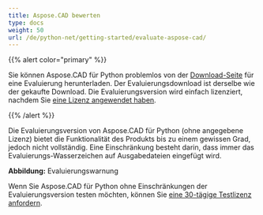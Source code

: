 ```yaml
---
title: Aspose.CAD bewerten
type: docs
weight: 50
url: /de/python-net/getting-started/evaluate-aspose-cad/
---
```


{{% alert color="primary" %}}

Sie können Aspose.CAD für Python problemlos von der [Download-Seite](https://downloads.aspose.com/cad/python-net) für eine Evaluierung herunterladen. Der Evaluierungsdownload ist derselbe wie der gekaufte Download. Die Evaluierungsversion wird einfach lizenziert, nachdem Sie [eine Lizenz angewendet haben](/de/cad/python-net/licensing/).

{{% /alert %}}

Die Evaluierungsversion von Aspose.CAD für Python (ohne angegebene Lizenz) bietet die Funktionalität des Produkts bis zu einem gewissen Grad, jedoch nicht vollständig. Eine Einschränkung besteht darin, dass immer das Evaluierungs-Wasserzeichen auf Ausgabedateien eingefügt wird.

**Abbildung:** Evaluierungswarnung

Wenn Sie Aspose.CAD für Python ohne Einschränkungen der Evaluierungsversion testen möchten, können Sie [eine 30-tägige Testlizenz anfordern](https://purchase.aspose.com/temporary-license).
